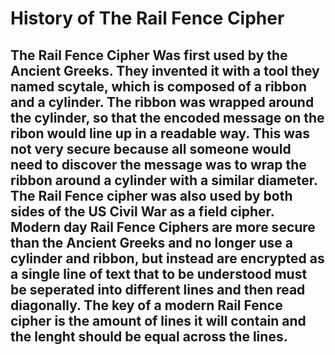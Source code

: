 # History of The Rail Fence Cipher
## The Rail Fence Cipher Was first used by the Ancient Greeks. They invented it with a tool they named scytale, which is composed of a ribbon and a cylinder. The ribbon was wrapped around the cylinder, so that the encoded message on the ribon would line up in a readable way. This was not very secure because all someone would need to discover the message was to wrap the ribbon around a cylinder with a similar diameter. The Rail Fence cipher was also used by both sides of the US Civil War as a field cipher. Modern day Rail Fence Ciphers are more secure than the Ancient Greeks and no longer use a cylinder and ribbon, but instead are encrypted as a single line of text that to be understood must be seperated into different lines and then read diagonally. The key of a modern Rail Fence cipher is the amount of lines it will contain and the lenght should be equal across the lines.

